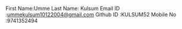 First Name:Umme
Last Name: Kulsum
Email ID :ummekulsum10122004@gmail.com
Github ID  :KULSUM52
Mobile No :9741352494
